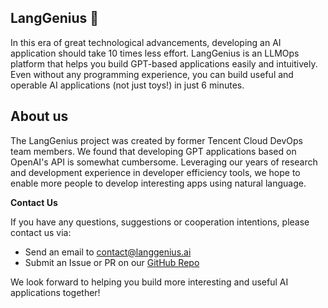 ## LangGenius 🚀

In this era of great technological advancements, developing an AI application should take 10 times less effort. LangGenius is an LLMOps platform that helps you build GPT-based applications easily and intuitively. Even without any programming experience, you can build useful and operable AI applications (not just toys!) in just 6 minutes.

## About us
The LangGenius project was created by former Tencent Cloud DevOps team members. We found that developing GPT applications based on OpenAI's API is somewhat cumbersome. Leveraging our years of research and development experience in developer efficiency tools, we hope to enable more people to develop interesting apps using natural language.

**Contact Us**

If you have any questions, suggestions or cooperation intentions, please contact us via:

- Send an email to [contact@langgenius.ai](mailto:contact@langgenius.ai)
- Submit an Issue or PR on our [GitHub Repo](https://github.com/LangGenius)

We look forward to helping you build more interesting and useful AI applications together!
